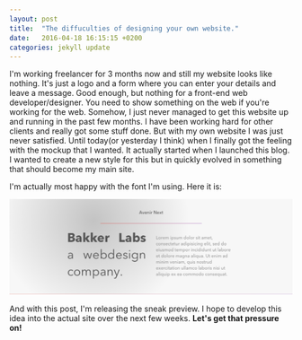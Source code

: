 ```yaml
---
layout: post
title:  "The diffuculties of designing your own website."
date:   2016-04-18 16:15:15 +0200
categories: jekyll update
---
```


I'm working freelancer for 3 months now and still my website looks like nothing. It's just a logo and a form where you can enter your details and leave a message. Good enough, but nothing for a front-end web developer/designer. You need to show something on the web if you're working for the web. Somehow, I just never managed to get this website up and running in the past few months. I have been working hard for other clients and really got some stuff done. But with my own website I was just never satisfied. Until today(or yesterday I think) when I finally got the feeling with the mockup that I wanted. It actually started when I launched this blog. I wanted to create a new style for this but in quickly evolved in something that should become my main site. 

I'm actually most happy with the font I'm using. Here it is:

![The font I'm using: Avenir Next](/img/bakkerlabs-font.png)

And with this post, I'm releasing the sneak preview. I hope to develop this idea into the actual site over the next few weeks. **Let's get that pressure on!**